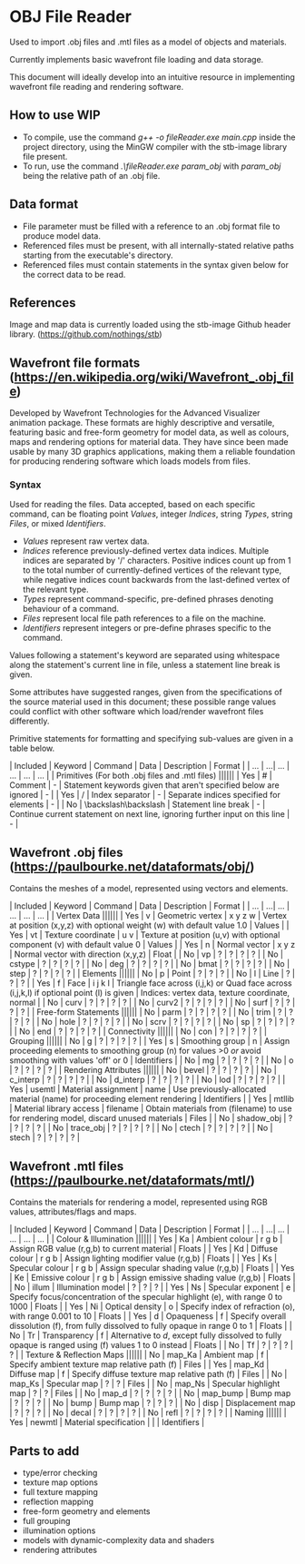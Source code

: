 # OBJ File Reader
Used to import .obj files and .mtl files as a model of objects and materials.

Currently implements basic wavefront file loading and data storage.

This document will ideally develop into an intuitive resource in implementing wavefront file reading and rendering software.

## How to use WIP
- To compile, use the command *g++ -o fileReader.exe main.cpp* inside the project directory, using the MinGW compiler with the stb-image library file present.
- To run, use the command *.\fileReader.exe param_obj* with *param_obj* being the relative path of an .obj file.

## Data format
- File parameter must be filled with a reference to an .obj format file to produce model data.
- Referenced files must be present, with all internally-stated relative paths starting from the executable's directory.
- Referenced files must contain statements in the syntax given below for the correct data to be read.

## References
Image and map data is currently loaded using the stb-image Github header library. (https://github.com/nothings/stb)

## Wavefront file formats (https://en.wikipedia.org/wiki/Wavefront_.obj_file)
Developed by Wavefront Technologies for the Advanced Visualizer animation package. These formats are highly descriptive and versatile, featuring basic and free-form geometry for model data, as well as colours, maps and rendering options for material data. They have since been made usable by many 3D graphics applications, making them a reliable foundation for producing rendering software which loads models from files.

### Syntax
Used for reading the files. Data accepted, based on each specific command, can be floating point *Values*, integer *Indices*, string *Types*, string *Files*, or mixed *Identifiers*.

- *Values* represent raw vertex data.
- *Indices* reference previously-defined vertex data indices. Multiple indices are separated by '/' characters. Positive indices count up from 1 to the total number of currently-defined vertices of the relevant type, while negative indices count backwards from the last-defined vertex of the relevant type.
- *Types* represent command-specific, pre-defined phrases denoting behaviour of a command.
- *Files* represent local file path references to a file on the machine.
- *Identifiers* represent integers or pre-define phrases specific to the command.

Values following a statement's keyword are separated using whitespace along the statement's current line in file, unless a statement line break is given.

Some attributes have suggested ranges, given from the specifications of the source material used in this document; these possible range values could conflict with other software which load/render wavefront files differently.

Primitive statements for formatting and specifying sub-values are given in a table below.

| Included | Keyword | Command | Data | Description | Format |
| ... | ...| ... | ... | ... | ... |
| Primitives (For both .obj files and .mtl files) ||||||
| Yes | # | Comment | - | Statement keywords given that aren't specified below are ignored | - |
| Yes | / | Index separator | - | Separate indices specified for elements | - |
| No  | \backslash\backslash | Statement line break | - | Continue current statement on next line, ignoring further input on this line | - |

## Wavefront .obj files (https://paulbourke.net/dataformats/obj/)
Contains the meshes of a model, represented using vectors and elements.

| Included | Keyword | Command | Data | Description | Format |
| ... | ...| ... | ... | ... | ... |
| Vertex Data ||||||
| Yes | v      | Geometric vertex | x y z w | Vertex at position (x,y,z) with optional weight (w) with default value 1.0 | Values |
| Yes | vt     | Texture coordinate | u v | Texture at position (u,v) with optional component (v) with default value 0 | Values |
| Yes | n      | Normal vector | x y z | Normal vector with direction (x,y,z) | Float |
| No  | vp     | ? | ? | ? | ? |
| No  | cstype | ? | ? | ? | ? |
| No  | deg    | ? | ? | ? | ? |
| No  | bmat   | ? | ? | ? | ? |
| No  | step   | ? | ? | ? | ? |
| Elements ||||||
| No  | p     | Point | ? | ? | ? |
| No  | l     | Line | ? | ? | ? |
| Yes | f     | Face | i j k l | Triangle face across (i,j,k) or Quad face across (i,j,k,l) if optional point (l) is given | Indices: vertex data, texture coordinate, normal |
| No  | curv  | ? | ? | ? | ? |
| No  | curv2 | ? | ? | ? | ? |
| No  | surf  | ? | ? | ? | ? |
| Free-form Statements ||||||
| No  | parm | ? | ? | ? | ? |
| No  | trim | ? | ? | ? | ? |
| No  | hole | ? | ? | ? | ? |
| No  | scrv | ? | ? | ? | ? |
| No  | sp   | ? | ? | ? | ? |
| No  | end  | ? | ? | ? | ? |
| Connectivity ||||||
| No  | con | ? | ? | ? | ? |
| Grouping ||||||
| No  | g  | ? | ? | ? | ? |
| Yes | s  | Smoothing group | n | Assign proceeding elements to smoothing group (n) for values >0 *or* avoid smoothing with values 'off' or 0 | Identifiers |
| No  | mg | ? | ? | ? | ? |
| No  | o  | ? | ? | ? | ? |
| Rendering Attributes ||||||
| No  | bevel      | ? | ? | ? | ? |
| No  | c_interp   | ? | ? | ? | ? |
| No  | d_interp   | ? | ? | ? | ? |
| No  | lod        | ? | ? | ? | ? |
| Yes | usemtl     | Material assignment | name | Use previously-allocated material (name) for proceeding element rendering | Identifiers |
| Yes | mtllib     | Material library access | filename | Obtain materials from (filename) to use for rendering model, discard unused materials | Files |
| No  | shadow_obj | ? | ? | ? | ? |
| No  | trace_obj  | ? | ? | ? | ? |
| No  | ctech      | ? | ? | ? | ? |
| No  | stech      | ? | ? | ? | ? |

## Wavefront .mtl files (https://paulbourke.net/dataformats/mtl/)
Contains the materials for rendering a model, represented using RGB values, attributes/flags and maps.

| Included | Keyword | Command | Data | Description | Format |
| ... | ...| ... | ... | ... | ... |
| Colour & Illumination ||||||
| Yes | Ka    | Ambient colour | r g b | Assign RGB value (r,g,b) to current material | Floats |
| Yes | Kd    | Diffuse colour | r g b | Assign lighting modifier value (r,g,b) | Floats |
| Yes | Ks    | Specular colour | r g b | Assign specular shading value (r,g,b) | Floats |
| Yes | Ke    | Emissive colour | r g b | Assign emissive shading value (r,g,b) | Floats |
| No  | illum | Illumination model | ? | ? | ? |
| Yes | Ns    | Specular exponent | e | Specify focus/concentration of the specular highlight (e), with range 0 to 1000 | Floats |
| Yes | Ni    | Optical density | o | Specify index of refraction (o), with range 0.001 to 10 | Floats |
| Yes | d     | Opaqueness | f | Specify overall dissolution (f), from fully dissolved to fully opaque in range 0 to 1 | Floats |
| No  | Tr    | Transparency | f | Alternative to *d*, except fully dissolved to fully opaque is ranged using (f) values 1 to 0 instead | Floats |
| No  | Tf    | ? | ? | ? | ? |
| Texture & Reflection Maps ||||||
| No  | map_Ka   | Ambient map | f | Specify ambient texture map relative path (f) | Files |
| Yes | map_Kd   | Diffuse map | f | Specify diffuse texture map relative path (f) | Files |
| No  | map_Ks   | Specular map | ? | ? | Files |
| No  | map_Ns   | Specular highlight map | ? | ? | Files |
| No  | map_d    | ? | ? | ? | ? |
| No  | map_bump | Bump map | ? | ? | ? |
| No  | bump     | Bump map | ? | ? | ? |
| No  | disp     | Displacement map | ? | ? | ? |
| No  | decal    | ? | ? | ? | ? |
| No  | refl     | ? | ? | ? | ? |
| Naming ||||||
| Yes | newmtl | Material specification |  |  | Identifiers |

## Parts to add
- type/error checking
- texture map options
- full texture mapping
- reflection mapping
- free-form geometry and elements
- full grouping
- illumination options
- models with dynamic-complexity data and shaders
- rendering attributes